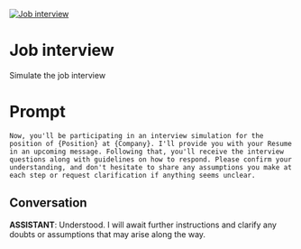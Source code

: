 
[![Job interview](https://flow-prompt-covers.s3.us-west-1.amazonaws.com/icon/illustrative/illus_4.png)]()
# Job interview 
Simulate the job interview 

# Prompt

```
Now, you'll be participating in an interview simulation for the position of {Position} at {Company}. I'll provide you with your Resume in an upcoming message. Following that, you'll receive the interview questions along with guidelines on how to respond. Please confirm your understanding, and don't hesitate to share any assumptions you make at each step or request clarification if anything seems unclear.
```

## Conversation

**ASSISTANT**: Understood. I will await further instructions and clarify any doubts or assumptions that may arise along the way.


